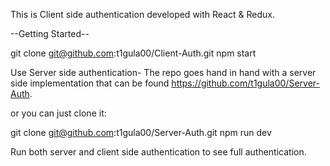 This is Client side authentication developed with React & Redux. 

--Getting Started--

git clone git@github.com:t1gula00/Client-Auth.git
npm start

Use Server side authentication-
The repo goes hand in hand with a server side implementation that can be found https://github.com/t1gula00/Server-Auth.

or you can just clone it:

git clone git@github.com:t1gula00/Server-Auth.git
npm run dev

Run both server and client side authentication to see full authentication.
